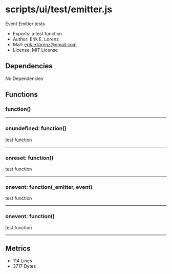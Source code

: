 # scripts/ui/test/emitter.js


Event Emitter tests

* Exports: a test function
* Author: Erik E. Lorenz 
* Mail: <erik.e.lorenz@gmail.com>
* License: MIT License


## Dependencies

No Dependencies

## Functions

###             function()

---

###                 onundefined: function()
test function

---


###                 onreset: function()
test function

---


###                 onevent: function(_emitter, event)
test function

---


###                 onevent: function()
test function

---

## Metrics

* 114 Lines
* 3717 Bytes

